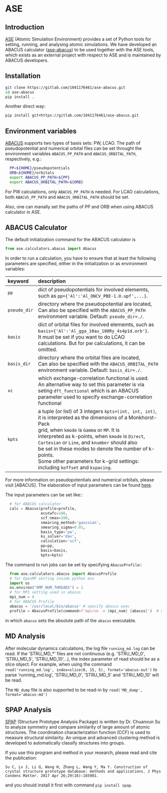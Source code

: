 # ASE

## Introduction

[ASE](https://wiki.fysik.dtu.dk/ase/) (Atomic Simulation Environment) provides a set of Python tools for setting, running, and analysing atomic simulations. We have developed an ABACUS calculator ([ase-abacus](https://gitlab.com/1041176461/ase-abacus )) to be used together with the ASE tools, which exists as an external project with respect to ASE and is maintained by ABACUS developers.

## Installation

```bash
git clone https://gitlab.com/1041176461/ase-abacus.git
cd ase-abacus
pip install .
```

Another direct way:
```bash
pip install git+https://gitlab.com/1041176461/ase-abacus.git
```

## Environment variables

[ABACUS](http://abacus.ustc.edu.cn) supports two types of basis sets: PW, LCAO. The path of pseudopotential and numerical orbital files can be set throught the environment variables `ABACUS_PP_PATH` and `ABACUS_ORBITAL_PATH`, respectively, e.g.:

```bash
  PP=${HOME}/pseudopotentials
  ORB=${HOME}/orbitals
  export ABACUS_PP_PATH=${PP}
  export ABACUS_ORBITAL_PATH=${ORB}
```
 
For PW calculations, only `ABACUS_PP_PATH` is needed. For LCAO calculations, both `ABACUS_PP_PATH` and `ABACUS_ORBITAL_PATH` should be set.

Also, one can manally set the paths of PP and ORB when using ABACUS calculator in ASE.

## ABACUS Calculator

The default initialization command for the ABACUS calculator is

```python
from ase.calculators.abacus import Abacus
```

In order to run a calculation, you have to ensure that at least the following parameters are specified, either in the initialization or as environment variables:

|keyword         |description
|:---------------|:----------------------------------------------------------
|`pp`            |dict of pseudopotentials for involved elememts, <br> such as `pp={'Al':'Al_ONCV_PBE-1.0.upf',...}`.
|`pseudo_dir`    |directory where the pseudopotential are located, <br> Can also be specified with the `ABACUS_PP_PATH` <br> environment variable. Default: `pseudo_dir=./`.
|`basis`         |dict of orbital files for involved elememts, such as <br> `basis={'Al':'Al_gga_10au_100Ry_4s4p1d.orb'}`.<br> It must be set if you want to do LCAO <br> calculations. But for pw calculations, it can be omitted.
|`basis_dir`     |directory where the orbital files are located, <br> Can also be specified with the `ABACUS_ORBITAL_PATH`<br> environment variable. Default: `basis_dir=./`.
|`xc`            |which exchange-correlation functional is used.<br> An alternative way to set this parameter is via <br> seting `dft_functional` which is an ABACUS <br> parameter used to specify exchange-correlation <br> functional
|`kpts`          |a tuple (or list) of 3 integers `kpts=(int, int, int)`, <br>it is interpreted as the dimensions of a Monkhorst-Pack <br>  grid, when `kmode` is `Gamma` or `MP`. It is <br>  interpreted as k-points, when `kmode` is `Direct`,<br>  `Cartesian` or `Line`, and `knumber` should also<br>  be set in these modes to denote the number of k-points.<br>  Some other parameters for k-grid settings:<br>  including `koffset` and `kspacing`.

For more information on pseudopotentials and numerical orbitals, please visit [ABACUS]. The elaboration of input parameters can be found [here](../input_files/input-main.md).


The input parameters can be set like::
```python
  # for ABACUS calculator
  calc = Abacus(profile=profile, 
                ecutwfc=100, 
                scf_nmax=100, 
                smearing_method='gaussian', 
                smearing_sigma=0.01, 
                basis_type='pw', 
                ks_solver='dav', 
                calculation='scf', 
                pp=pp, 
                basis=basis, 
                kpts=kpts)
```

The command to run jobs can be set by specifying `AbacusProfile`::

```python
  from ase.calculators.abacus import AbacusProfile
  # for OpenMP setting inside python env
  import os
  os.environ("OMP_NUM_THREADS") = 1
  # for MPI setting used in abacus
  mpi_num = 4
  # for ABACUS Profile
  abacus = '/usr/local/bin/abacus' # specify abacus exec
  profile = AbacusProfile(command=f'mpirun -n {mpi_num} {abacus}')  # directly the command for running ABACUS
```

in which `abacus` sets the absolute path of the `abacus` executable.

## MD Analysis
After molecular dynamics calculations, the log file `running_md.log` can be read. If the 'STRU_MD_*' files are not continuous (e.g. 'STRU_MD_0', 'STRU_MD_5', 'STRU_MD_10'...), the index parameter of read should be as a slice object. For example, when using the command `read('running_md.log', index=slice(0, 15, 5), format='abacus-out')` to parse 'running_md.log', 'STRU_MD_0', 'STRU_MD_5' and 'STRU_MD_10' will be read.

The `MD_dump` file is also supported to be read-in by `read('MD_dump', format='abacus-md')`


## SPAP Analysis

[SPAP](https://github.com/chuanxun/StructurePrototypeAnalysisPackage) (Structure Prototype Analysis Package) is written by Dr. Chuanxun Su to analyze symmetry and compare similarity of large amount of atomic structures. The coordination characterization function (CCF) is used to 
measure structural similarity. An unique and advanced clustering method is developed to automatically classify structures into groups. 


If you use this program and method in your research, please read and cite the publication:

`Su C, Lv J, Li Q, Wang H, Zhang L, Wang Y, Ma Y. Construction of crystal structure prototype database: methods and applications. J Phys Condens Matter. 2017 Apr 26;29(16):165901.`

and you should install it first with command `pip install spap`.
